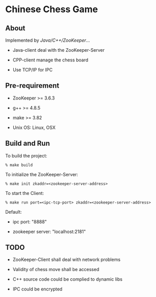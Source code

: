# Chinese Chess Game

About
-----

Implemented by *Java/C++/ZooKeeper*...

* Java-client deal with the ZooKeeper-Server

* CPP-client manage the chess board

* Use TCP/IP for IPC

Pre-requirement
---------------

* ZooKeeper >= 3.6.3

* g++ >= 4.8.5

* make >= 3.82

* Unix OS: Linux, OSX

Build and Run
-------------

To build the project:

    % make build

To initialize the ZooKeeper-Server:

    % make init zkaddr=<zookeeper-server-address>

To start the Client:

    % make run port=<ipc-tcp-port> zkaddr=<zookeeper-server-address>

Default:

* ipc port: "8888"

* zookeeper server: "localhost:2181"

TODO
----

* ZooKeeper-Client shall deal with network problems

* Validity of chess move shall be accessed

* C++ source code could be complied to dynamic libs

* IPC could be encrypted